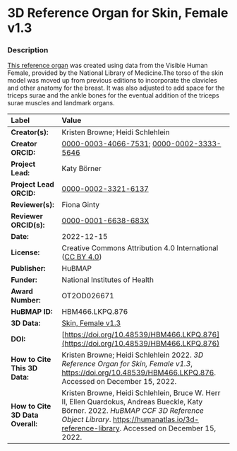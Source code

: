 # 3D Reference Organ for Skin, Female v1.3

### Description
[This reference organ](https://humanatlas.io/3d-reference-library) was created using data from the Visible Human Female, provided by the National Library of Medicine.The torso of the skin model was moved up from previous editions to incorporate the clavicles and other anatomy for the breast. It was also adjusted to add space for the triceps surae and the ankle bones for the eventual addition of the triceps surae muscles and landmark organs. 


| Label | Value |
| :------------- |:-------------|
| **Creator(s):** | Kristen Browne; Heidi Schlehlein |
| **Creator ORCID:** | [0000-0003-4066-7531](https://orcid.org/0000-0003-4066-7531); [0000-0002-3333-5646](https://orcid.org/0000-0002-3333-5646)|
| **Project Lead:** | Katy B&ouml;rner |
| **Project Lead ORCID:** | [0000-0002-3321-6137](https://orcid.org/0000-0002-3321-6137) |
| **Reviewer(s):** | Fiona Ginty | 
| **Reviewer ORCID(s):** |[0000-0001-6638-683X](https://doi.org/10.5072/0000-0001-6638-683X) |
| **Date:** | 2022-12-15 |
| **License:** | Creative Commons Attribution 4.0 International ([CC BY 4.0](https://creativecommons.org/licenses/by/4.0/)) |
| **Publisher:** | HuBMAP |
| **Funder:** | National Institutes of Health |
| **Award Number:** | OT2OD026671 |
| **HuBMAP ID:** | HBM466.LKPQ.876 |
| **3D Data:** | [Skin, Female v1.3](https://cdn.humanatlas.io/hra-releases/v1.3/models/3d-vh-f-skin.glb) |
| **DOI:** | [https://doi.org/10.48539/HBM466.LKPQ.876](https://doi.org/10.48539/HBM466.LKPQ.876) |
| **How to Cite This 3D Data:** | Kristen Browne; Heidi Schlehlein 2022. *3D Reference Organ for Skin, Female v1.3*, https://doi.org/10.48539/HBM466.LKPQ.876. Accessed on December 15, 2022. |
| **How to Cite 3D Data Overall:** | Kristen Browne, Heidi Schlehlein, Bruce W. Herr II, Ellen Quardokus, Andreas Bueckle, Katy B&ouml;rner. 2022. *HuBMAP CCF 3D Reference Object Library*. https://humanatlas.io/3d-reference-library. Accessed on December 15, 2022. |
